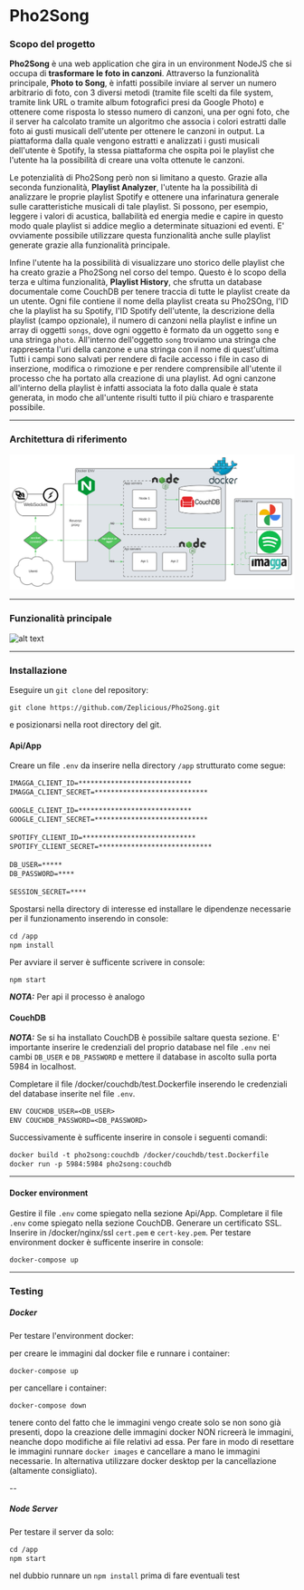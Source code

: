 # Pho2Song

### Scopo del progetto

__Pho2Song__ è una web application che gira in un environment NodeJS che si occupa di __trasformare le foto in canzoni__. Attraverso la funzionalità principale, __Photo to Song__, 
è infatti possibile inviare al server un numero arbitrario di foto, con 3 diversi metodi (tramite file scelti da file system, tramite link URL o tramite album fotografici presi da Google Photo)
e ottenere come risposta lo stesso numero di canzoni, una per ogni foto, che il server ha calcolato tramite un algoritmo che associa i colori estratti dalle foto ai gusti musicali dell'utente per ottenere
le canzoni in output. La piattaforma dalla quale vengono estratti e analizzati i gusti musicali dell'utente è Spotify, la stessa piattaforma che ospita poi le playlist che l'utente ha la possibilità di creare
una volta ottenute le canzoni.

Le potenzialità di Pho2Song però non si limitano a questo. Grazie alla seconda funzionalità, __Playlist Analyzer__, l'utente ha la possibilità di analizzare le proprie playlist Spotify e ottenere una infarinatura generale
sulle caratteristiche musicali di tale playlist. Si possono, per esempio, leggere i valori di acustica, ballabilità ed energia medie e capire in questo modo quale playlist si addice meglio a determinate situazioni ed eventi.
E' ovviamente possibile utilizzare questa funzionalità anche sulle playlist generate grazie alla funzionalità principale.

Infine l'utente ha la possibilità di visualizzare uno storico delle playlist che ha creato grazie a Pho2Song nel corso del tempo. Questo è lo scopo della terza e ultima funzionalità, __Playlist History__, che sfrutta un database documentale
come CouchDB per tenere traccia di tutte le playlist create da un utente. Ogni file contiene il nome della playlist creata su Pho2SOng, l'ID che la playlist ha su Spotify, l'ID Spotify dell'utente, la descrizione della playlist (campo opzionale), il numero di canzoni nella playlist e infine un array di oggetti `songs`, dove ogni oggetto è formato da un oggetto `song` e una stringa `photo`. All'interno dell'oggetto `song` troviamo una stringa che rappresenta l'uri della canzone e una stringa con il nome di quest'ultima
Tutti i campi sono salvati per rendere di facile accesso i file in caso di inserzione, modifica o rimozione e per rendere comprensibile all'utente il processo che ha portato alla creazione di una playlist. Ad ogni canzone all'interno della playlist è infatti associata la foto dalla quale è stata generata, in modo che all'untente risulti tutto il più chiaro e trasparente possibile.

---

### Architettura di riferimento
![alt text](./architettura_di_riferimento.svg)

---

### Funzionalità principale
![alt text](./funzionalità_principale.svg)

---

### Installazione
Eseguire un `git clone` del repository:
```
git clone https://github.com/Zeplicious/Pho2Song.git
```
e posizionarsi nella root directory del git.

#### Api/App
Creare un file `.env` da inserire nella directory `/app` strutturato come segue:
```
IMAGGA_CLIENT_ID=****************************
IMAGGA_CLIENT_SECRET=****************************

GOOGLE_CLIENT_ID=****************************
GOOGLE_CLIENT_SECRET=****************************

SPOTIFY_CLIENT_ID=****************************
SPOTIFY_CLIENT_SECRET=****************************

DB_USER=*****
DB_PASSWORD=****

SESSION_SECRET=****
```
Spostarsi nella directory di interesse ed installare le dipendenze necessarie per il funzionamento inserendo in console:
```
cd /app
npm install
```
Per avviare il server è sufficente scrivere in console:
```
npm start
```
**_NOTA:_** Per api il processo è analogo

#### CouchDB
**_NOTA:_** Se si ha installato CouchDB è possibile saltare questa sezione. E' importante inserire le credenziali del proprio database nel file `.env` nei cambi `DB_USER` e `DB_PASSWORD` e mettere il database in ascolto sulla porta 5984 in localhost.

Completare il file /docker/couchdb/test.Dockerfile inserendo le credenziali del database inserite nel file `.env`.
```
ENV COUCHDB_USER=<DB_USER>
ENV COUCHDB_PASSWORD=<DB_PASSWORD>
```
Successivamente è sufficente inserire in console i seguenti comandi:
```
docker build -t pho2song:couchdb /docker/couchdb/test.Dockerfile
docker run -p 5984:5984 pho2song:couchdb
```

---

#### Docker environment
Gestire il file `.env` come spiegato nella sezione Api/App.
Completare il file `.env` come spiegato nella sezione CouchDB.
Generare un certificato SSL.
Inserire in /docker/nginx/ssl `cert.pem` e `cert-key.pem`.
Per testare environment docker è sufficente inserire in console:
```
docker-compose up
```

---

### Testing

##### Docker
Per testare l'environment docker:

per creare le immagini dal docker file e runnare i container:
```
docker-compose up
```

per cancellare i container:
```
docker-compose down
``` 
tenere conto del fatto che le immagini vengo create solo se non sono già presenti, dopo la creazione delle immagini docker NON ricreerà le immagini, neanche dopo modifiche ai file relativi ad essa. Per fare in modo di resettare le immagini runnare `docker images` e cancellare a mano le immagini necessarie. In alternativa utilizzare docker desktop per la cancellazione (altamente consigliato).

--

##### Node Server
Per testare il server da solo:

```
cd /app
npm start
```

nel dubbio runnare un `npm install` prima di fare eventuali test
